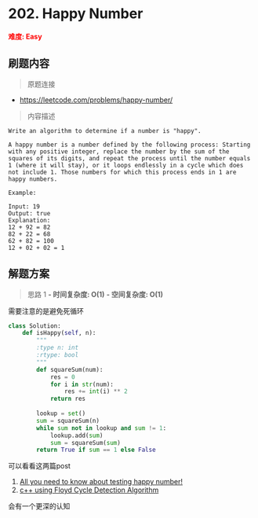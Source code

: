 # 202. Happy Number

**<font color=red>难度: Easy</font>**

## 刷题内容

> 原题连接

* https://leetcode.com/problems/happy-number/

> 内容描述

```
Write an algorithm to determine if a number is "happy".

A happy number is a number defined by the following process: Starting with any positive integer, replace the number by the sum of the squares of its digits, and repeat the process until the number equals 1 (where it will stay), or it loops endlessly in a cycle which does not include 1. Those numbers for which this process ends in 1 are happy numbers.

Example: 

Input: 19
Output: true
Explanation: 
12 + 92 = 82
82 + 22 = 68
62 + 82 = 100
12 + 02 + 02 = 1
```

## 解题方案

> 思路 1
****- 时间复杂度: O(1)**** ****- 空间复杂度: O(1)****

需要注意的是避免死循环
```python
class Solution:
    def isHappy(self, n):
        """
        :type n: int
        :rtype: bool
        """
        def squareSum(num):
            res = 0
            for i in str(num):
                res += int(i) ** 2
            return res
                
        lookup = set()
        sum = squareSum(n)
        while sum not in lookup and sum != 1:
            lookup.add(sum)
            sum = squareSum(sum)
        return True if sum == 1 else False
```


可以看看这两篇post
1. [All you need to know about testing happy number!](https://leetcode.com/problems/happy-number/discuss/56918/All-you-need-to-know-about-testing-happy-number!)
2. [c++ using Floyd Cycle Detection Algorithm](https://leetcode.com/problems/happy-number/discuss/117136/c++-using-Floyd-Cycle-Detection-Algorithm)

会有一个更深的认知
